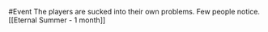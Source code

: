 #Event
The players are sucked into their own problems.
Few people notice.
[[Eternal Summer - 1 month]]
